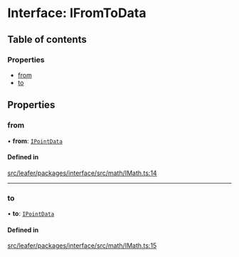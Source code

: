 # Interface: IFromToData

## Table of contents

### Properties

- [from](IFromToData.md#from)
- [to](IFromToData.md#to)

## Properties

### from

• **from**: [`IPointData`](IPointData.md)

#### Defined in

[src/leafer/packages/interface/src/math/IMath.ts:14](https://github.com/leaferjs/leafer/blob/ddf9650d989917c451947b101193d83f38b9fdcf/packages/interface/src/math/IMath.ts#L14)

___

### to

• **to**: [`IPointData`](IPointData.md)

#### Defined in

[src/leafer/packages/interface/src/math/IMath.ts:15](https://github.com/leaferjs/leafer/blob/ddf9650d989917c451947b101193d83f38b9fdcf/packages/interface/src/math/IMath.ts#L15)
